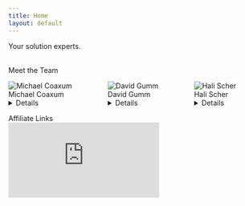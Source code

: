 ```yaml
---
title: Home
layout: default
---
```

Your solution experts.
<br/>
<br/>

Meet the Team
<div class="columns">
  <div class="column">
    <img src="https://via.placeholder.com/250x350" alt="Michael Coaxum">
    <summary>Michael Coaxum</summary>
    <details></details>
  </div>
  <div class="column">
    <img src="https://via.placeholder.com/250x350" alt="David Gumm">
    <summary>David Gumm</summary>
    <details></details>
  </div>
  <div class="column">
    <img src="https://via.placeholder.com/250x350" alt="Hali Scher">
    <summary>Hali Scher</summary>
    <details></details>
  </div>
</div>

Affiliate Links
<br/>
[![](http://www.namesilo.com/affiliate/banner_gen.php?aid=1ac6298kc&bid=3 "Affiliate link.")](http://www.namesilo.com/?rid=1ac6298kc)